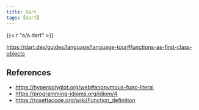 ```yaml
---
title: Dart
tags: [dart]
---
```


{{< r "a/a.dart" >}}

<https://dart.dev/guides/language/language-tour#functions-as-first-class-objects>

## References

- <https://hyperpolyglot.org/web#anonymous-func-literal>
- <https://programming-idioms.org/idiom/4>
- <https://rosettacode.org/wiki/Function_definition>

